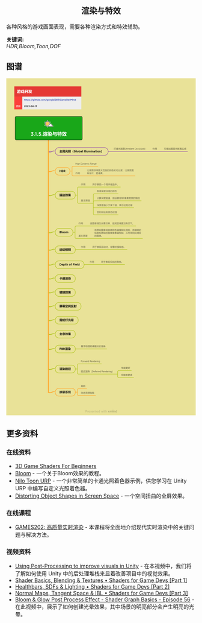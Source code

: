<h2 align="center">渲染与特效</h2>
<p>
各种风格的游戏画面表现，需要各种渲染方式和特效辅助。
</p>

**关键词:**<br/>
*HDR,Bloom,Toon,DOF*

## 图谱
![图片加载中...](../../exports/3.1.5.渲染与特效.png?raw=true)

## 更多资料
### 在线资料
* [3D Game Shaders For Beginners](https://github.com/lettier/3d-game-shaders-for-beginners)
* [Bloom](https://learnopengl.com/Advanced-Lighting/Bloom) - 一个关于Bloom效果的教程。
* [Nilo Toon URP](https://github.com/ColinLeung-NiloCat/UnityURPToonLitShaderExample) - 一个非常简单的卡通光照着色器示例，供您学习在 Unity URP 中编写自定义光照着色器。
* [Distorting Object Shapes in Screen Space](http://kylehalladay.com/blog/tutorial/2017/02/06/ObjectShapeDistortion.html) - 一个空间扭曲的全屏效果。
### 在线课程
* [GAMES202: 高质量实时渲染](https://sites.cs.ucsb.edu/~lingqi/teaching/games202.html) - 本课程将全面地介绍现代实时渲染中的关键问题与解决方法。
### 视频资料
* [Using Post-Processing to improve visuals in Unity](https://www.youtube.com/watch?v=_PzYAbPpK8k&t=489s) - 在本视频中，我们将了解如何使用 Unity 中的后处理堆栈来显着改善项目中的视觉效果。
* [Shader Basics, Blending & Textures • Shaders for Game Devs [Part 1]](https://www.youtube.com/watch?v=kfM-yu0iQBk) 
* [Healthbars, SDFs & Lighting • Shaders for Game Devs [Part 2]](https://www.youtube.com/watch?v=mL8U8tIiRRg)
* [Normal Maps, Tangent Space & IBL • Shaders for Game Devs [Part 3]](https://www.youtube.com/watch?v=E4PHFnvMzFc)
* [Bloom & Glow Post Process Effect - Shader Graph Basics - Episode 56](https://www.youtube.com/watch?v=kRIUsIO16yI) - 在此视频中，展示了如何创建光晕效果，其中场景的明亮部分会产生明亮的光晕。
